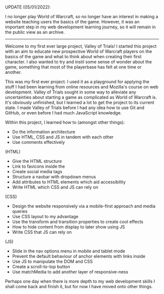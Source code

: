 UPDATE (05/01/2022):

I no longer play World of Warcraft, so no longer have an interest in making a website teaching users the basics of the game. However, it was an important step in my web development learning journey, so it will remain in the public view as an archive.

---

Welcome to my first ever large project, Valley of Trials! I started this project with an aim to educate new prospective World of Warcraft players on the basics of the game and what to think about when creating their first character. I also wanted to try and instil some sense of wonder about the game, something that most of the playerbase has felt at one time or another.

This was my first ever project. I used it as a playground for applying the stuff I had been learning from online resources and Mozilla's course on web development. Valley of Trials sought in some way to alleviate any uncertainties about starting a game as complicated as World of Warcraft is. It's obviously unfinished, but I learned a lot to get the project to its current state. I made Valley of Trials before I had any idea how to use Git and GitHub, or even before I had much JavaScript knowledge.

Within this project, I learned how to (amongst other things):

- Do the information architecture
- Use HTML, CSS and JS in tandem with each other 
- Use comments effectively

(HTML)

- Give the HTML structure
- Link to favicons inside the <head>
- Create social media <meta> tags
- Structure a navbar with dropdown menus
- Add attributes to HTML elements which aid accessibility
- Write HTML which CSS and JS can rely on

(CSS)

- Design the website responsively via a mobile-first approach and media queries
- Use CSS layout to my advantage
- Use the transform and transition properties to create cool effects
- How to hide content from display to later show using JS
- Write CSS that JS can rely on

(JS)

- Slide in the nav options menu in mobile and tablet mode
- Prevent the default behaviour of anchor elements with links inside
- Use JS to manipulate the DOM and CSS
- Create a scroll-to-top button
- Use matchMedia to add another layer of responsive-ness 

Perhaps one day when there is more depth to my web development skills I shall come back and finish it, but for now I have moved onto other things. 